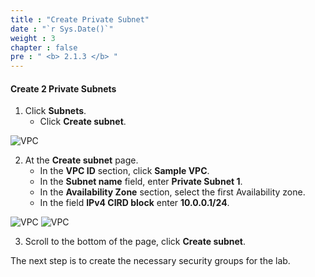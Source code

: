 ```yaml
---
title : "Create Private Subnet"
date : "`r Sys.Date()`"
weight : 3
chapter : false
pre : " <b> 2.1.3 </b> "
---
```


#### Create 2 Private Subnets

1. Click **Subnets**.
   + Click **Create subnet**.

![VPC](/images/-Preparation/0090-CreateVPC.png)



2. At the **Create subnet** page.
   + In the **VPC ID** section, click **Sample VPC**.
   + In the **Subnet name** field, enter **Private Subnet 1**.
   + In the **Availability Zone** section, select the first Availability zone.
   + In the field **IPv4 CIRD block** enter **10.0.0.1/24**.

![VPC](/images/2-Preparation/010-CreateVPC.png)
![VPC](/images/2-Preparation/009-CreateVPC.png)

3. Scroll to the bottom of the page, click **Create subnet**.

The next step is to create the necessary security groups for the lab.